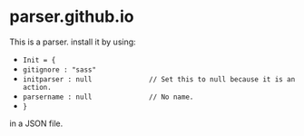 # parser.github.io
This is a parser. install it by using:
- `Init = {`
- `gitignore : "sass"`
- `initparser : null              // Set this to null because it is an action.`
- `parsername : null              // No name.`             
- `}`

in a JSON file.
